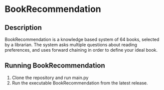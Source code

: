 # BookRecommendation

## Description

BookRecommendation is a knowledge based system of 64 books, selected by a librarian. 
The system asks multiple questions about reading preferences, and uses forward chaining in order to define your ideal book. 


## Running BookRecommendation
1. Clone the repository and run main.py
2. Run the executable BookRecommendation from the latest release. 

